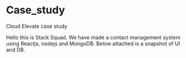 # Case_study
Cloud Elevate case study

Hello this is Stack Squad. We have made a contact management system using Reactjs, nodejs and MongoDB. Below attached is a snapshot of UI and DB.
